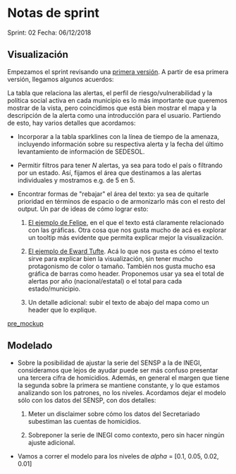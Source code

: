 # Notas de sprint
Sprint: 02
Fecha: 06/12/2018


## Visualización

Empezamos el sprint revisando una [primera versión](https://drive.google.com/open?id=118IHShr2OyHHpQJXnHIARcoT2DuGCmDP). A partir de esa primera versión, llegamos algunos acuerdos:

La tabla que relaciona las alertas, el perfil de riesgo/vulnerabilidad y la política social activa en cada municipio es lo más importante que queremos mostrar de la vista, pero coincidimos que está bien mostrar el mapa y la descripción de la alerta como una introducción para el usuario. Partiendo de esto, hay varios detalles que acordamos:

  * Incorporar a la tabla sparklines con la línea de tiempo de la amenaza, incluyendo información sobre su respectiva alerta y la fecha del último levantamiento de información de SEDESOL.

  * Permitir filtros para tener *N* alertas, ya sea para todo el país o filtrando por un estado. Así, fijamos el área que destinamos a las alertas individuales y mostramos e.g. de 5 en 5.

  * Encontrar formas de "rebajar" el área del texto: ya sea de quitarle prioridad en términos de espacio o de armonizarlo más con el resto del output. Un par de ideas de cómo lograr esto:

    1. [El ejemplo de Felipe](https://sedesol-lab.slack.com/files/U9GJ1AJMU/FEMCAJPKN/ejemplo_csi.png), en el que el texto está claramente relacionado con las gráficas. Otra cosa que nos gusta mucho de acá es explorar un tooltip más evidente que permita explicar mejor la visualización.

    2. [El ejemplo de Eward Tufte](https://www.edwardtufte.com/bboard/q-and-a-fetch-msg?msg_id=0003mm). Acá lo que nos gusta es cómo el texto sirve para explicar bien la visualización, sin tener mucho protagonismo de color o tamaño. También nos gusta mucho esa gráfica de barras como header. Proponemos usar ya sea el total de alertas por año (nacional/estatal) o el total para cada estado/municipio.

    3. Un detalle adicional: subir el texto de abajo del mapa como un header que lo explique.

[pre_mockup](https://docs.google.com/presentation/d/1-B0x2-8vXSQtU0fZvKG8XpjPb5TSDN27wyABaWiAt1E/edit?usp=sharing)

## Modelado

  * Sobre la posibilidad de ajustar la serie del SENSP a la de INEGI, consideramos que lejos de ayudar puede ser más confuso presentar una tercera cifra de homicidios. Además, en general el margen que tiene la segunda sobre la primera se mantiene constante, y lo que estamos analizando son los patrones, no los niveles. Acordamos dejar el modelo sólo con los datos del SENSP, con dos detalles:

    1. Meter un disclaimer sobre cómo los datos del Secretariado subestiman las cuentas de homicidios.

    2. Sobreponer la serie de INEGI como contexto, pero sin hacer ningún ajuste adicional.

  * Vamos a correr el modelo para los niveles de *alpha* = [0.1, 0.05, 0.02, 0.01]
